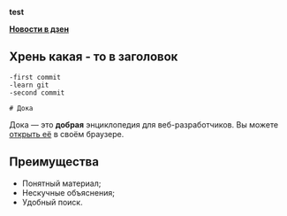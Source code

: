 **test**

[__Новости в дзен__](https://dzen.ru)   
## Хрень какая - то в заголовок

    -first commit   
    -learn git
    -second commit 

    # Дока

Дока — это **добрая** энциклопедия для веб-разработчиков.
Вы можете [открыть её](https://doka.guide) в своём браузере.

## Преимущества

- Понятный материал;
- Нескучные объяснения;
- Удобный поиск.

